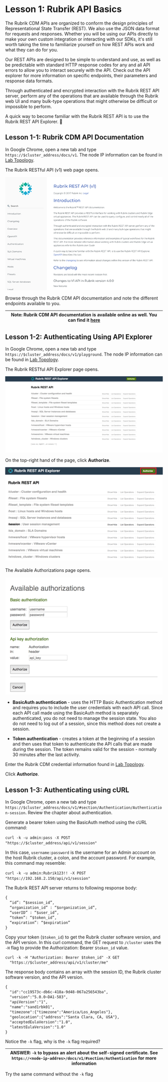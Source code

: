 # Lesson 1: Rubrik API Basics

The Rubrik CDM APIs are organized to conform the design principles of Representational State Transfer (REST). We also use the JSON data format for requests and responses. Whether you will be using our APIs directly to make your own custom integration or interacting with our SDKs, it's still worth taking the time to familiarize yourself on how REST APIs work and what they can do for you.

Our REST APIs are designed to be simple to understand and use, as well as be predictable with standard HTTP response codes for any and all API errors to allow you to interact securely with the API. Check out the API explorer for more information on specific endpoints, their parameters and response data formats.

Through authenticated and encrypted interaction with the Rubrik REST API server, perform any of the operations that are available through the Rubrik web UI and many bulk-type operations that might otherwise be difficult or impossible to perform.

A quick way to become familiar with the Rubrik REST API is to use the Rubrik REST API Explorer.

## Lesson 1-1: Rubrik CDM API Documentation

In Google Chrome, open a new tab and type `https://$cluster_address/docs/v1`. The node IP information can be found in [Lab Topology](/lab-topology.md).

The Rubrik RESTful API (v1) web page opens.

![API Docs](/img/image1-1.png)

Browse through the Rubrik CDM API documentation and note the different endpoints available to you.

| Note: Rubrik CDM API documentation is available online as well. You can find it [here](https://github.com/rubrikinc/api-documentation) |
| --- |

## Lesson 1-2: Authenticating Using API Explorer

In Google Chrome, open a new tab and type `https://$cluster_address/docs/v1/playground`. The node IP information can be found in [Lab Topology](/lab-topology.md).

The Rubrik RESTful API Explorer page opens.

![API Explorer-v1](/img/image1-2.png)

On the top-right hand of the page, click **Authorize**.

![Authorize](/img/image1-3.png)

The Available Authorizations page opens.

![Available Authorizations](/img/image1-4.png)

* **BasicAuth authentication** - uses the HTTP Basic Authentication method and requires you to include the user credentials with each API call. Since each API call made using the BasicAuth method is separately authenticated, you do not need to manage the session state. You also do not need to log out of a session, since this method does not create a session.

* **Token authentication** - creates a token at the beginning of a session and then uses that token to authenticate the API calls that are made during the session. The token remains valid for the session - normally 30 minutes after the last activity.

Enter the Rubrik CDM credential information found in [Lab Topology](/lab-topology.md).

Click **Authorize**.

## Lesson 1-3: Authenticating using cURL

In Google Chrome, open a new tab and type `https://$cluster_address/docs/v1/#section/Authentication/Authentication-session`. Review the chapter about authentication.

Generate a bearer token using the BasicAuth method using the cURL command:

`curl -k -u admin:pass -X POST "https://$cluster_address/api/v1/session"`

In this case, `username:password` is the username for an Admin account on the host Rubrik cluster, a colon, and the account password. For example, this command may resemble:

`curl -k -u admin:Rubrik123!! -X POST "https://192.168.2.150/api/v1/session"`

The Rubrik REST API server returns to following response body:

```
{
  “id”: “$session_id”,
  “organization_id” : “$organization_id”,
  “userID” : “$user_id”,
  “token”: “$token_id”,
  “expiration”: “$expiration”
}
```

 Copy your token (`$token_id`) to get the Rubrik cluster software version, and the API version. In this curl command, the GET request to `/cluster` uses the `-H` flag to provide the Authorization: Bearer `$token_id` value.

```
curl -k -H "Authorization: Bearer $token_id" -X GET
  "https://$cluster_address/api/v1/cluster/me"
```

The response body contains an array with the session ID, the Rubrik cluster software version, and the API version.

```
{
  "id":"cc19573c-db6c-418a-9d48-067a256543ba",
  "version":"5.0.0~DA1-583",
  "apiVersion":"1",
  "name":"sand1rbk01",
  "timezone":{"timezone":"America/Los_Angeles"},
  "geolocation":{"address":"Santa Clara, CA, USA"},
  "acceptedEulaVersion":"1.0", 
  "latestEulaVersion":"1.0"
}
```

Notice the `-k` flag, why is the `-k` flag required?

| ANSWER: `-k` to bypass an alert about the self-signed certificate. See `https://<node-ip-addres>/docs/v1/#section/Authentication` for more information |
| --- |

Try the same command without the `-k` flag
